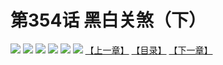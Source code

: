 # 第354话 黑白关煞（下）
![](https://mhpic.xiaomingtaiji.net/comic/D/斗破苍穹拆分版/354话/1.jpg-zymk.middle.webp)
![](https://mhpic.xiaomingtaiji.net/comic/D/斗破苍穹拆分版/354话/2.jpg-zymk.middle.webp)
![](https://mhpic.xiaomingtaiji.net/comic/D/斗破苍穹拆分版/354话/3.jpg-zymk.middle.webp)
![](https://mhpic.xiaomingtaiji.net/comic/D/斗破苍穹拆分版/354话/4.jpg-zymk.middle.webp)
![](https://mhpic.xiaomingtaiji.net/comic/D/斗破苍穹拆分版/354话/5.jpg-zymk.middle.webp)
![](https://mhpic.xiaomingtaiji.net/comic/D/斗破苍穹拆分版/354话/6.jpg-zymk.middle.webp)
[【上一章】](./353.md)
[【目录】](./READMD.md)
[【下一章】](./355.md)

